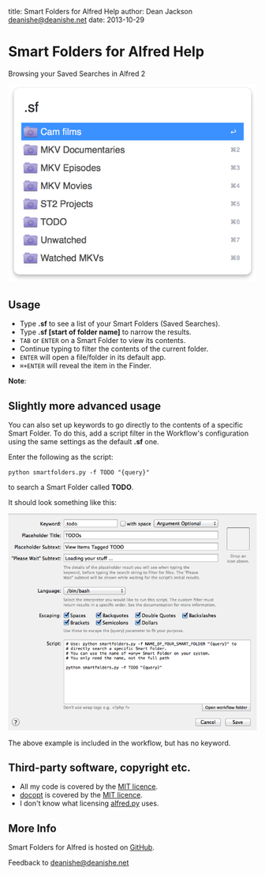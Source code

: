 title: Smart Folders for Alfred Help
author: Dean Jackson <deanishe@deanishe.net>
date: 2013-10-29

# Smart Folders for Alfred Help #

Browsing your Saved Searches in Alfred 2

![](screenshot-1.png "Alfred Smart Folders")

## Usage ##

* Type **.sf** to see a list of your Smart Folders (Saved Searches).
* Type **.sf [start of folder name]** to narrow the results.
* `TAB` or `ENTER` on a Smart Folder to view its contents.
* Continue typing to filter the contents of the current folder.
* `ENTER` will open a file/folder in its default app.
* `⌘+ENTER` will reveal the item in the Finder.

**Note**:

## Slightly more advanced usage ##

You can also set up keywords to go directly to the contents of a specific Smart Folder. To do this, add a script filter in the Workflow's configuration using the same settings as the default **.sf** one.

Enter the following as the script:

    python smartfolders.py -f TODO "{query}"

to search a Smart Folder called **TODO**.

It should look something like this:

![](screenshot-config.png "Example custom search")

The above example is included in the workflow, but has no keyword.

## Third-party software, copyright etc. ##

* All my code is covered by the [MIT licence](http://opensource.org/licenses/MIT).
* [docopt](http://docopt.org/) is covered by the [MIT licence](http://opensource.org/licenses/MIT).
* I don't know what licensing [alfred.py](https://github.com/nikipore/alfred-python) uses.

## More Info ##

Smart Folders for Alfred is hosted on [GitHub](https://github.com/deanishe/alfred-smartfolders).

Feedback to <deanishe@deanishe.net>